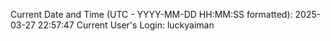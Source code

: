Current Date and Time (UTC - YYYY-MM-DD HH:MM:SS formatted): 2025-03-27 22:57:47
Current User's Login: luckyaiman
